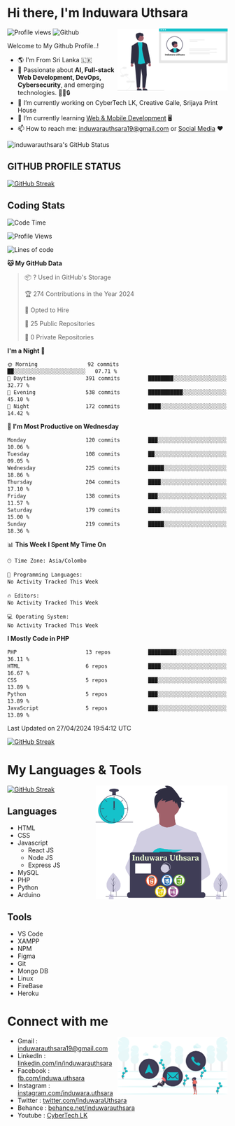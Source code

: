# Hi there, I'm Induwara Uthsara
![Profile views](https://gpvc.arturio.dev/induwarauthsara)
![Github](https://img.shields.io/github/followers/induwarauthsara?label=Follow&style=social)
<img width="50%" align="right" alt="Induwara Uthsara's Profile" src="https://github.com/induwarauthsara/induwarauthsara/blob/main/images/profileInduwaraUthsara.svg" />

Welcome to My Github Profile..! 


- :earth_americas:	I'm From Sri Lanka :sri_lanka:
- 🚀 Passionate about **AI, Full-stack Web Development, DevOps, Cybersecurity**, and emerging technologies. 🤖🌐🔒
- 🔭 I’m currently working on CyberTech LK, Creative Galle, Srijaya Print House 
- 🌱 I’m currently learning [Web & Mobile Development](https://github.com/induwarauthsara/induwarauthsara/blob/main/README.md#my-languages--tools) :desktop_computer:
- 📫 How to reach me: [induwarauthsara19@gmail.com](mailto:induwarauthsara19@gmail.com) or [Social Media](https://github.com/induwarauthsara/induwarauthsara/blob/main/README.md#connect-with-me) :hearts:	

![induwarauthsara's GitHub Status](https://github-readme-stats.vercel.app/api?username=induwarauthsara&show_icons=true&theme=radical)


## GITHUB PROFILE STATUS
[![GitHub Streak](https://github-readme-streak-stats.herokuapp.com/?user=induwarauthsara&theme=dracula)](https://github.com/induwarauthsara)

## Coding Stats
<!--START_SECTION:waka-->
![Code Time](http://img.shields.io/badge/Code%20Time-157%20hrs%2019%20mins-blue)

![Profile Views](http://img.shields.io/badge/Profile%20Views-25-blue)

![Lines of code](https://img.shields.io/badge/From%20Hello%20World%20I%27ve%20Written-2.4%20million%20lines%20of%20code-blue)

**🐱 My GitHub Data** 

> 📦 ? Used in GitHub's Storage 
 > 
> 🏆 274 Contributions in the Year 2024
 > 
> 💼 Opted to Hire
 > 
> 📜 25 Public Repositories 
 > 
> 🔑 0 Private Repositories 
 > 
**I'm a Night 🦉** 

```text
🌞 Morning                92 commits          ██░░░░░░░░░░░░░░░░░░░░░░░   07.71 % 
🌆 Daytime                391 commits         ████████░░░░░░░░░░░░░░░░░   32.77 % 
🌃 Evening                538 commits         ███████████░░░░░░░░░░░░░░   45.10 % 
🌙 Night                  172 commits         ████░░░░░░░░░░░░░░░░░░░░░   14.42 % 
```
📅 **I'm Most Productive on Wednesday** 

```text
Monday                   120 commits         ███░░░░░░░░░░░░░░░░░░░░░░   10.06 % 
Tuesday                  108 commits         ██░░░░░░░░░░░░░░░░░░░░░░░   09.05 % 
Wednesday                225 commits         █████░░░░░░░░░░░░░░░░░░░░   18.86 % 
Thursday                 204 commits         ████░░░░░░░░░░░░░░░░░░░░░   17.10 % 
Friday                   138 commits         ███░░░░░░░░░░░░░░░░░░░░░░   11.57 % 
Saturday                 179 commits         ████░░░░░░░░░░░░░░░░░░░░░   15.00 % 
Sunday                   219 commits         █████░░░░░░░░░░░░░░░░░░░░   18.36 % 
```


📊 **This Week I Spent My Time On** 

```text
🕑︎ Time Zone: Asia/Colombo

💬 Programming Languages: 
No Activity Tracked This Week

🔥 Editors: 
No Activity Tracked This Week

💻 Operating System: 
No Activity Tracked This Week
```

**I Mostly Code in PHP** 

```text
PHP                      13 repos            █████████░░░░░░░░░░░░░░░░   36.11 % 
HTML                     6 repos             ████░░░░░░░░░░░░░░░░░░░░░   16.67 % 
CSS                      5 repos             ███░░░░░░░░░░░░░░░░░░░░░░   13.89 % 
Python                   5 repos             ███░░░░░░░░░░░░░░░░░░░░░░   13.89 % 
JavaScript               5 repos             ███░░░░░░░░░░░░░░░░░░░░░░   13.89 % 
```




 Last Updated on 27/04/2024 19:54:12 UTC
<!--END_SECTION:waka-->
          

[![GitHub Streak](https://github-profile-trophy.vercel.app/?username=induwarauthsara&theme=juicyfresh)](https://github.com/induwarauthsara)


# My Languages & Tools
[![GitHub Streak](https://github-readme-stats.vercel.app/api/top-langs/?username=induwarauthsara)](https://github.com/induwarauthsara)
<img width="60%" align="right" alt="Induwara Uthsara's Programmer" src="https://github.com/induwarauthsara/induwarauthsara/blob/main/images/programmingInduwaraUthsara.svg" />

## Languages
* HTML
* CSS
* Javascript
  * React JS
  * Node JS
  * Express JS
* MySQL
* PHP
* Python
* Arduino

## Tools
* VS Code
* XAMPP
* NPM
* Figma
* Git
* Mongo DB
* Linux
* FireBase
* Heroku

# Connect with me
<img width="50%" align="right" alt="Induwara Uthsara's Contact Informations" src="https://github.com/induwarauthsara/induwarauthsara/blob/main/images/contactInduwaraUthsara.svg" />

- Gmail    : [induwarauthsara19@gmail.com](mailto:induwarauthsara19@gmail.com)
- LinkedIn : [linkedin.com/in/induwarauthsara](https://www.linkedin.com/in/induwarauthsara)
- Facebook : [fb.com/induwa.uthsara](https://web.facebook.com/induwa.uthsara/)
- Instagram : [instagram.com/induwara.uthsara](https://www.instagram.com/induwara.uthsara)
- Twitter : [twitter.com/InduwaraUthsara](https://twitter.com/InduwaraUthsara)
- Behance : [behance.net/induwarauthsara](https://www.behance.net/induwarauthsara)
- Youtube : [CyberTech LK](https://www.youtube.com/channel/UCWdK_TF8t8UA2uOmawuTKRg)
